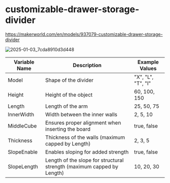 # customizable-drawer-storage-divider

https://makerworld.com/en/models/937079-customizable-drawer-storage-divider

![2025-01-03_7cda8910d3d448](https://github.com/user-attachments/assets/794a3f48-9436-4201-84a0-556910d54fc3)

| Variable Name | Description | Example Values |
|---|---|---|
| Model | Shape of the divider | "X", "L", "T", "I" |
| Height | Height of the object | 60, 100, 150 |
| Length | Length of the arm | 25, 50, 75 |
| InnerWidth | Width between the inner walls | 2, 5, 10 |
| MiddleCube | Ensures proper alignment when inserting the board | true, false |
| Thickness | Thickness of the walls (maximum capped by Length) | 2, 3, 5 |
| SlopeEnable | Enables sloping for added strength | true, false |
| SlopeLength | Length of the slope for structural strength (maximum capped by Length) | 10, 20, 30 |
